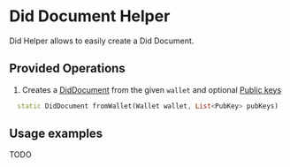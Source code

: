 # Did Document Helper
Did Helper allows to easily create a Did Document.


## Provided Operations
1. Creates a [DidDocument](../glossary.md) from the given `wallet` and optional [Public keys](../glossary.md)
```dart
  static DidDocument fromWallet(Wallet wallet, List<PubKey> pubKeys)
```  

## Usage examples
TODO
